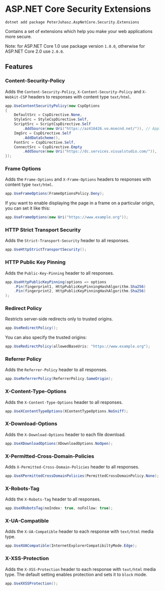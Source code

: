 # ASP.NET Core Security Extensions

```
dotnet add package PeterJuhasz.AspNetCore.Security.Extensions
```

Contains a set of extensions which help you make your web applications more secure.

Note: for ASP.NET Core 1.0 use package version `1.0.0`, otherwise for ASP.NET Core 2.0 use `2.0.0`.


## Features

### Content-Security-Policy

Adds the `Content-Security-Policy`, `X-Content-Security-Policy` and `X-Webkit-CSP` headers to responses with content type `text/html`.

```csharp
app.UseContentSecurityPolicy(new CspOptions
{
    DefaultSrc = CspDirective.None,
    StyleSrc = StyleCspDirective.Self,
    ScriptSrc = ScriptCspDirective.Self
        .AddSource(new Uri("https://az416426.vo.msecnd.net/")), // Application Insights
    ImgSrc = CspDirective.Self
        .AddDataScheme(),
    FontSrc = CspDirective.Self,
    ConnectSrc = CspDirective.Empty
        .AddSource(new Uri("https://dc.services.visualstudio.com/")),
});
```

### Frame Options

Adds the `Frame-Options` and `X-Frame-Options` headers to responses with content type `text/html`.

```csharp
app.UseFrameOptions(FrameOptionsPolicy.Deny);
```

If you want to enable displaying the page in a frame on a particular origin, you can set it like this:

```csharp
app.UseFrameOptions(new Uri("https://www.example.org"));
```

### HTTP Strict Transport Security

Adds the `Strict-Transport-Security` header to all responses.

```csharp
app.UseHttpStrictTransportSecurity();
```

### HTTP Public Key Pinning

Adds the `Public-Key-Pinning` header to all responses.

```csharp
app.UseHttpPublicKeyPinning(options => options
    .Pin(fingerprint1, HttpPublicKeyPinningHashAlgorithm.Sha256)
    .Pin(fingerprint2, HttpPublicKeyPinningHashAlgorithm.Sha256)
);
```

### Redirect Policy

Restricts server-side redirects only to trusted origins.

```csharp
app.UseRedirectPolicy();
```

You can also specify the trusted origins:

```csharp
app.UseRedirectPolicy(allowedBaseUris: "https://www.example.org");
```

### Referrer Policy

Adds the `Referrer-Policy` header to all responses.

```csharp
app.UseReferrerPolicy(ReferrerPolicy.SameOrigin);
```

### X-Content-Type-Options

Adds the `X-Content-Type-Options` header to all responses.

```csharp
app.UseXContentTypeOptions(XContentTypeOptions.NoSniff);
```

### X-Download-Options

Adds the `X-Download-Options` header to each file download.

```csharp
app.UseXDownloadOptions(XDownloadOptions.NoOpen);
```

### X-Permitted-Cross-Domain-Policies

Adds `X-Permitted-Cross-Domain-Policies` header to all responses.

```csharp
app.UseXPermittedCrossDomainPolicies(PermittedCrossDomainPolicy.None);
```

### X-Robots-Tag

Adds the `X-Robots-Tag` header to all responses.

```csharp
app.UseXRobotsTag(noIndex: true, noFollow: true);
```

### X-UA-Compatible

Adds the `X-UA-Compatible` header to each response with `text/html` media type.

```csharp
app.UseXUACompatible(InternetExplorerCompatibiltyMode.Edge);
```

### X-XSS-Protection

Adds the `X-XSS-Protection` header to each response with `text/html` media type. The default setting enables protection and sets it to `block` mode.

```csharp
app.UseXXSSProtection();
```

